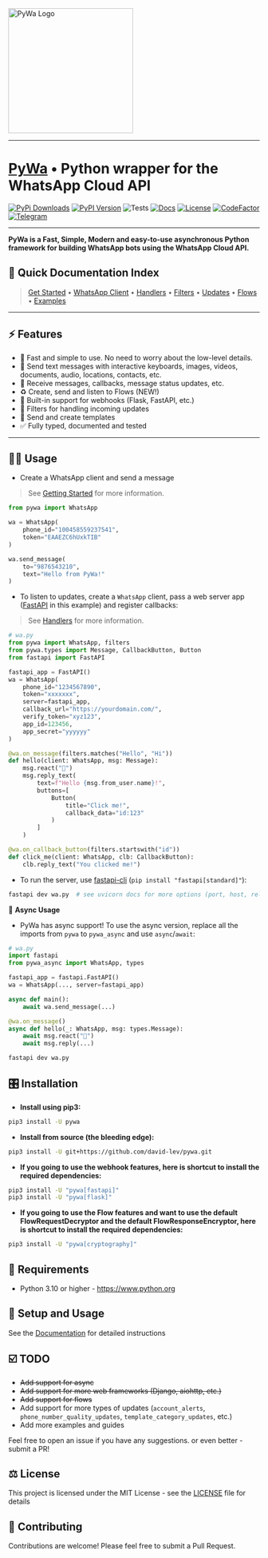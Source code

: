 <img alt="PyWa Logo" height="250" src="https://pywa.readthedocs.io/en/latest/_static/pywa-logo.png" width="250"/>

________________________

# [PyWa](https://github.com/david-lev/pywa) • Python wrapper for the WhatsApp Cloud API

[![PyPi Downloads](https://img.shields.io/pypi/dm/pywa)](https://pypi.org/project/pywa/)
[![PyPI Version](https://badge.fury.io/py/pywa.svg)](https://pypi.org/project/pywa/)
![Tests](https://img.shields.io/github/actions/workflow/status/david-lev/pywa/python-app.yml?label=Tests)
[![Docs](https://readthedocs.org/projects/pywa/badge/?version=latest&)](https://pywa.readthedocs.io)
[![License](https://img.shields.io/github/license/david-lev/pywa)](https://github.com/david-lev/pywa/blob/master/LICENSE)
[![CodeFactor](https://www.codefactor.io/repository/github/david-lev/pywa/badge/master)](https://www.codefactor.io/repository/github/david-lev/pywa/overview/master)
[![Telegram](https://badges.aleen42.com/src/telegram.svg)](https://t.me/py_wa)

________________________

**PyWa is a Fast, Simple, Modern and easy-to-use asynchronous Python framework for building WhatsApp bots using the WhatsApp Cloud API.**

📄 **Quick Documentation Index**
--------------------------------

> [Get Started](https://pywa.readthedocs.io/en/latest/content/getting-started.html)
• [WhatsApp Client](https://pywa.readthedocs.io/en/latest/content/client/overview.html)
• [Handlers](https://pywa.readthedocs.io/en/latest/content/handlers/overview.html)
• [Filters](https://pywa.readthedocs.io/en/latest/content/filters/overview.html)
• [Updates](https://pywa.readthedocs.io/en/latest/content/updates/overview.html)
• [Flows](https://pywa.readthedocs.io/en/latest/content/flows/overview.html)
• [Examples](https://pywa.readthedocs.io/en/latest/content/examples/overview.html)

------------------------

⚡ **Features**
---------------
- 🚀 Fast and simple to use. No need to worry about the low-level details.
- 💬 Send text messages with interactive keyboards, images, videos, documents, audio, locations, contacts, etc.
- 📩 Receive messages, callbacks, message status updates, etc.
- ♻️ Create, send and listen to Flows (NEW!)
- 🔄 Built-in support for webhooks (Flask, FastAPI, etc.)
- 🔬 Filters for handling incoming updates
- 📄 Send and create templates
- ✅ Fully typed, documented and tested

------------------------

👨‍💻 **Usage**
----------------

- Create a WhatsApp client and send a message
> See [Getting Started](https://pywa.readthedocs.io/en/latest/content/getting-started.html) for more information.

```python
from pywa import WhatsApp

wa = WhatsApp(
    phone_id="100458559237541",
    token="EAAEZC6hUxkTIB"
)

wa.send_message(
    to="9876543210",
    text="Hello from PyWa!"
)
```

- To listen to updates, create a `WhatsApp` client, pass a web server app ([FastAPI](https://fastapi.tiangolo.com/) in this example) and register callbacks:

> See [Handlers](https://pywa.readthedocs.io/en/latest/content/handlers/overview.html) for more information.

```python
# wa.py
from pywa import WhatsApp, filters
from pywa.types import Message, CallbackButton, Button
from fastapi import FastAPI

fastapi_app = FastAPI()
wa = WhatsApp(
    phone_id="1234567890",
    token="xxxxxxx",
    server=fastapi_app,
    callback_url="https://yourdomain.com/",
    verify_token="xyz123",
    app_id=123456,
    app_secret="yyyyyy"
)

@wa.on_message(filters.matches("Hello", "Hi"))
def hello(client: WhatsApp, msg: Message):
    msg.react("👋")
    msg.reply_text(
        text=f"Hello {msg.from_user.name}!",
        buttons=[
            Button(
                title="Click me!",
                callback_data="id:123"
            )
        ]
    )

@wa.on_callback_button(filters.startswith("id"))
def click_me(client: WhatsApp, clb: CallbackButton):
    clb.reply_text("You clicked me!")
```

- To run the server, use [fastapi-cli](https://fastapi.tiangolo.com/#run-it) (`pip install "fastapi[standard]"`):

```bash
fastapi dev wa.py  # see uvicorn docs for more options (port, host, reload, etc.)
```

💫 **Async Usage**

- PyWa has async support! To use the async version, replace all the imports from `pywa` to `pywa_async` and use `async`/`await`:

```python
# wa.py
import fastapi
from pywa_async import WhatsApp, types

fastapi_app = fastapi.FastAPI()
wa = WhatsApp(..., server=fastapi_app)

async def main():
    await wa.send_message(...)

@wa.on_message()
async def hello(_: WhatsApp, msg: types.Message):
    await msg.react("👋")
    await msg.reply(...)
```

```bash
fastapi dev wa.py
```

🎛 **Installation**
--------------------

- **Install using pip3:**

```bash
pip3 install -U pywa
```

- **Install from source (the bleeding edge):**

```bash
pip3 install -U git+https://github.com/david-lev/pywa.git
```

- **If you going to use the webhook features, here is shortcut to install the required dependencies:**

```bash
pip3 install -U "pywa[fastapi]"
pip3 install -U "pywa[flask]"
```

- **If you going to use the Flow features and want to use the default FlowRequestDecryptor and the default FlowResponseEncryptor, here is shortcut to install the required dependencies:**

```bash
pip3 install -U "pywa[cryptography]"
```

💾 **Requirements**
--------------------

- Python 3.10 or higher - https://www.python.org

📖 **Setup and Usage**
-----------------------

See the [Documentation](https://pywa.readthedocs.io/) for detailed instructions

☑️ **TODO**
------------

- ~~Add support for async~~
- ~~Add support for more web frameworks (Django, aiohttp, etc.)~~
- ~~Add support for flows~~
- Add support for more types of updates (``account_alerts``, ``phone_number_quality_updates``, ``template_category_updates``, etc.)
- Add more examples and guides

Feel free to open an issue if you have any suggestions. or even better - submit a PR!

⚖️ **License**
---------------

This project is licensed under the MIT License - see the
[LICENSE](https://github.com/david-lev/pywa/blob/master/LICENSE) file for details


🔱 **Contributing**
--------------------

Contributions are welcome! Please feel free to submit a Pull Request.
